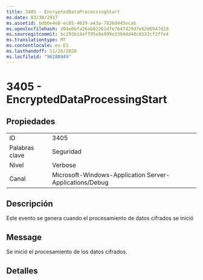 ```yaml
---
title: 3405 - EncryptedDataProcessingStart
ms.date: 03/30/2017
ms.assetid: bdb6e4e8-ec85-4629-a43a-7836d445ecab
ms.openlocfilehash: d04e0bfa26ab82261dfe7647d29d7e62d6947d18
ms.sourcegitcommit: bc293b14af795e0e999e3304dd40c0222cf2ffe4
ms.translationtype: MT
ms.contentlocale: es-ES
ms.lasthandoff: 11/26/2020
ms.locfileid: "96288949"
---
```

# <a name="3405---encrypteddataprocessingstart"></a>3405 - EncryptedDataProcessingStart

## <a name="properties"></a>Propiedades  
  
|||  
|-|-|  
|ID|3405|  
|Palabras clave|Seguridad|  
|Nivel|Verbose|  
|Canal|Microsoft-Windows-Application Server-Applications/Debug|  
  
## <a name="description"></a>Descripción  

 Este evento se genera cuando el procesamiento de datos cifrados se inició  
  
## <a name="message"></a>Message  

 Se inició el procesamiento de los datos cifrados.  
  
## <a name="details"></a>Detalles
